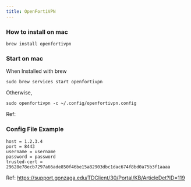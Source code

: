 ```yaml
---
title: OpenFortiVPN
---
```


### How to install on mac

```
brew install openfortivpn
```

### Start on mac 

When Installed with brew 

```
sudo brew services start openfortivpn
```

Otherwise,

```
sudo openfortivpn -c ~/.config/openfortivpn.config
```

Ref: 

### Config File Example

```
host = 1.2.3.4
port = 8443
username = username
password = password
trusted-cert = 29628e78ecb7297a66ade850f46be15a82903dbc1dac674f8bd0a75b3f1aaaa
```

Ref: https://support.gonzaga.edu/TDClient/30/Portal/KB/ArticleDet?ID=119